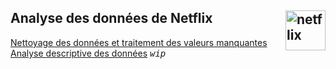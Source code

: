 ## **Analyse des données de Netflix**<a href="../"><img align="right" src="https://upload.wikimedia.org/wikipedia/commons/0/0c/Netflix_2015_N_logo.svg?uselang=fr" alt="netflix" height="64px"></a>
[Nettoyage des données et traitement des valeurs manquantes](cleaning)  
[Analyse descriptive des données](analysis) <kbd>_wip_</kbd>